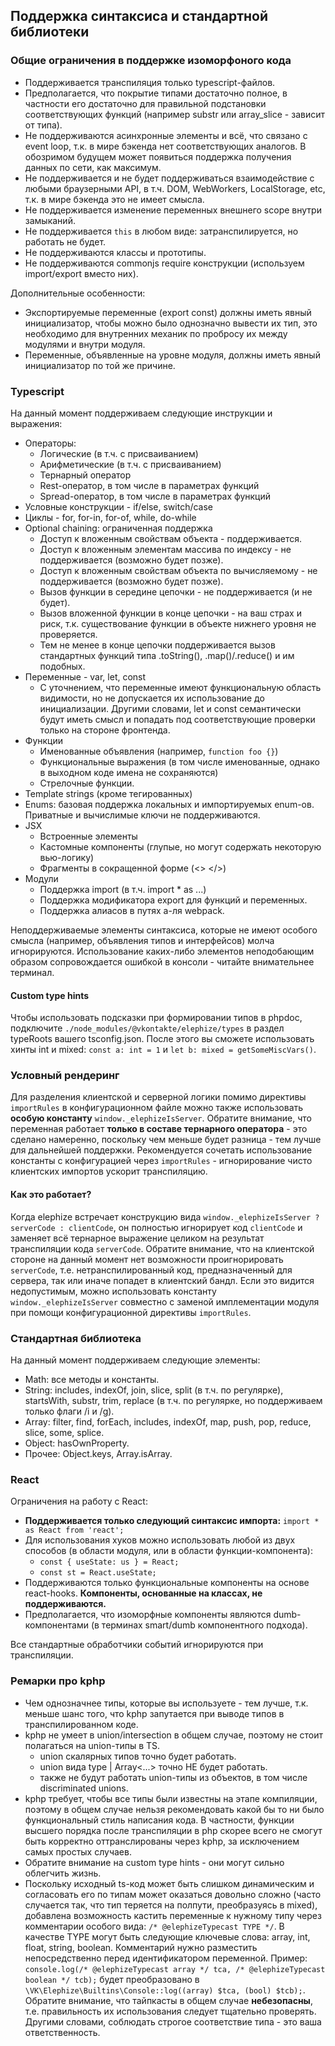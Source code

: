 ## Поддержка синтаксиса и стандартной библиотеки

### Общие ограничения в поддержке изоморфоного кода

- Поддерживается транспиляция только typescript-файлов.
- Предполагается, что покрытие типами достаточно полное, в частности его достаточно для правильной подстановки соответствующих функций (например substr или array_slice - зависит от типа).
- Не поддерживаются асинхронные элементы и всё, что связано с event loop, т.к. в мире бэкенда нет соответствующих аналогов. В обозримом будущем может появиться поддержка получения данных по сети, как максимум.
- Не поддерживается и не будет поддерживаться взаимодействие с любыми браузерными API, в т.ч. DOM, WebWorkers, LocalStorage, etc, т.к. в мире бэкенда это не имеет смысла.
- Не поддерживается изменение переменных внешнего scope внутри замыканий.
- Не поддерживается `this` в любом виде: затранспилируется, но работать не будет.
- Не поддерживаются классы и прототипы.
- Не поддерживаются commonjs require конструкции (используем import/export вместо них).

Дополнительные особенности:

- Экспортируемые переменные (export const) должны иметь явный инициализатор, чтобы можно было однозначно вывести их тип, это необходимо для внутренних механик по пробросу их между модулями и внутри модуля.
- Переменные, объявленные на уровне модуля, должны иметь явный инициализатор по той же причине.

### Typescript

На данный момент поддерживаем следующие инструкции и выражения:

- Операторы:
  - Логические (в т.ч. с присваиванием)
  - Арифметические (в т.ч. с присваиванием)
  - Тернарный оператор
  - Rest-оператор, в том числе в параметрах функций
  - Spread-оператор, в том числе в параметрах функций
- Условные конструкции - if/else, switch/case 
- Циклы - for, for-in, for-of, while, do-while
- Optional chaining: ограниченная поддержка
  - Доступ к вложенным свойствам объекта - поддерживается.
  - Доступ к вложенным элементам массива по индексу - не поддерживается (возможно будет позже).
  - Доступ к вложенным свойствам объекта по вычисляемому - не поддерживается (возможно будет позже).
  - Вызов функции в середине цепочки - не поддерживается (и не будет).
  - Вызов вложенной функции в конце цепочки - на ваш страх и риск, т.к. существование функции в объекте нижнего уровня не проверяется.
  - Тем не менее в конце цепочки поддерживается вызов стандартных функций типа .toString(), .map()/.reduce() и им подобных.
- Переменные - var, let, const
  - С уточнением, что переменные имеют функциональную область видимости, но не допускается их использование до инициализации. Другими словами, let и const семантически будут иметь смысл и попадать под соответствующие проверки только на стороне фронтенда. 
- Функции
  - Именованные объявления (например, `function foo {}`)
  - Функциональные выражения (в том числе именованные, однако в выходном коде имена не сохраняются)
  - Стрелочные функции.
- Template strings (кроме тегированных)
- Enums: базовая поддержка локальных и импортируемых enum-ов. Приватные и вычислимые ключи не поддерживаются.
- JSX
  - Встроенные элементы
  - Кастомные компоненты (глупые, но могут содержать некоторую вью-логику)
  - Фрагменты в сокращенной форме (<> </>)
- Модули
  - Поддержка import (в т.ч. import * as ...)
  - Поддержка модификатора export для функций и переменных.
  - Поддержка алиасов в путях а-ля webpack.
  
Неподдерживаемые элементы синтаксиса, которые не имеют особого смысла (например, объявления типов и интерфейсов) молча игнорируются.
Использование каких-либо элементов неподобающим образом сопровождается ошибкой в консоли - читайте внимательнее терминал.

#### Custom type hints

Чтобы использовать подсказки при формировании типов в phpdoc, подключите `./node_modules/@vkontakte/elephize/types` в раздел typeRoots вашего tsconfig.json. После этого вы сможете использовать хинты int и mixed: `const a: int = 1` и `let b: mixed = getSomeMiscVars()`.
  
### Условный рендеринг

Для разделения клиентской и серверной логики помимо директивы `importRules` в конфигурационном файле можно также использовать **особую константу** `window._elephizeIsServer`.
Обратите внимание, что переменная работает **только в составе тернарного оператора** - это сделано намеренно, поскольку чем меньше будет разница - тем лучше для дальнейшей поддержки.
Рекомендуется сочетать использование константы с конфигурацией через `importRules` - игнорирование чисто клиентских импортов ускорит транспиляцию.

#### Как это работает?

Когда elephize встречает конструкцию вида `window._elephizeIsServer ? serverCode : clientCode`, он полностью игнорирует код `clientCode` и заменяет всё тернарное выражение целиком на результат транспиляции кода `serverCode`.
Обратите внимание, что на клиентской стороне на данный момент нет возможности проигнорировать `serverCode`, т.е. нетранспилированный код, предназначенный для сервера, так или иначе попадет в клиентский бандл. Если это видится недопустимым, можно использовать константу `window._elephizeIsServer` совместно с заменой имплементации модуля при помощи конфигурационной директивы `importRules`.

### Стандартная библиотека

На данный момент поддерживаем следующие элементы:

- Math: все методы и константы.
- String: includes, indexOf, join, slice, split (в т.ч. по регулярке), startsWith, substr, trim, replace (в т.ч. по регулярке, но поддерживаем только флаги /i и /g).
- Array: filter, find, forEach, includes, indexOf, map, push, pop, reduce, slice, some, splice.
- Object: hasOwnProperty.  
- Прочее: Object.keys, Array.isArray.

### React

Ограничения на работу с React:

- **Поддерживается только следующий синтаксис импорта:** `import * as React from 'react';`
- Для использования хуков можно использовать любой из двух способов (в области модуля, или в области функции-компонента):
  - `const { useState: us } = React;`
  - `const st = React.useState;`
- Поддерживаются только функциональные компоненты на основе react-hooks. **Компоненты, основанные на классах, не поддерживаются.**
- Предполагается, что изоморфные компоненты являются dumb-компонентами (в терминах smart/dumb компонентного подхода).

Все стандартные обработчики событий игнорируются при транспиляции. 

### Ремарки про kphp

- Чем однозначнее типы, которые вы используете - тем лучше, т.к. меньше шанс того, что kphp запутается при выводе типов в транспилированном коде.
- kphp не умеет в union/intersection в общем случае, поэтому не стоит полагаться на union-типы в TS.
  - union скалярных типов точно будет работать.
  - union вида type | Array<...> точно НЕ будет работать.
  - также не будут работать union-типы из объектов, в том числе discriminated unions.
- kphp требует, чтобы все типы были известны на этапе компиляции, поэтому в общем случае нельзя рекомендовать какой бы то ни было функциональный стиль написания кода. В частности, функции высшего порядка после транспиляции в php скорее всего не смогут быть корректно оттранслированы через kphp, за исключением самых простых случаев.
- Обратите внимание на custom type hints - они могут сильно облегчить жизнь.
- Поскольку исходный ts-код может быть слишком динамическим и согласовать его по типам может оказаться довольно сложно (часто случается так, что тип теряется на полпути, преобразуясь в mixed), добавлена возможность кастить переменные к нужному типу через комментарии особого вида: `/* @elephizeTypecast TYPE */`. В качестве TYPE могут быть следующие ключевые слова: array, int, float, string, boolean. Комментарий нужно разместить непосредственно перед идентификатором переменной. Пример: `console.log(/* @elephizeTypecast array */ tca, /* @elephizeTypecast boolean */ tcb);` будет преобразовано в `\VK\Elephize\Builtins\Console::log((array) $tca, (bool) $tcb);`. Обратите внимание, что тайпкасты в общем случае **небезопасны**, т.е. правильность их использования следует тщательно проверять. Другими словами, соблюдать строгое соответствие типа - это ваша ответственность.
